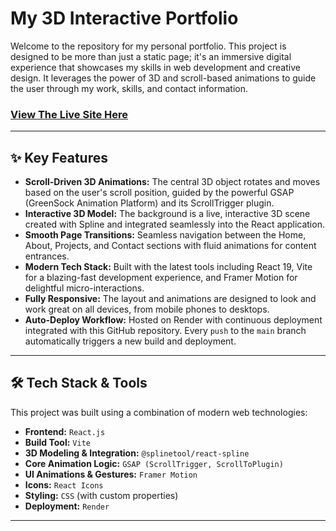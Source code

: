 # My 3D Interactive Portfolio

Welcome to the repository for my personal portfolio. This project is designed to be more than just a static page; it's an immersive digital experience that showcases my skills in web development and creative design. It leverages the power of 3D and scroll-based animations to guide the user through my work, skills, and contact information.

### **[View The Live Site Here](https://toxotis-portfolio.onrender.com)**

---

## ✨ Key Features

*   **Scroll-Driven 3D Animations:** The central 3D object rotates and moves based on the user's scroll position, guided by the powerful GSAP (GreenSock Animation Platform) and its ScrollTrigger plugin.
*   **Interactive 3D Model:** The background is a live, interactive 3D scene created with Spline and integrated seamlessly into the React application.
*   **Smooth Page Transitions:** Seamless navigation between the Home, About, Projects, and Contact sections with fluid animations for content entrances.
*   **Modern Tech Stack:** Built with the latest tools including React 19, Vite for a blazing-fast development experience, and Framer Motion for delightful micro-interactions.
*   **Fully Responsive:** The layout and animations are designed to look and work great on all devices, from mobile phones to desktops.
*   **Auto-Deploy Workflow:** Hosted on Render with continuous deployment integrated with this GitHub repository. Every `push` to the `main` branch automatically triggers a new build and deployment.

---

## 🛠️ Tech Stack & Tools

This project was built using a combination of modern web technologies:

*   **Frontend:** `React.js`
*   **Build Tool:** `Vite`
*   **3D Modeling & Integration:** `@splinetool/react-spline`
*   **Core Animation Logic:** `GSAP (ScrollTrigger, ScrollToPlugin)`
*   **UI Animations & Gestures:** `Framer Motion`
*   **Icons:** `React Icons`
*   **Styling:** `CSS` (with custom properties)
*   **Deployment:** `Render`

---
